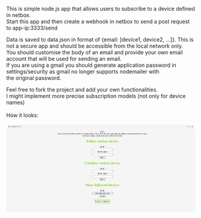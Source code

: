 This is simple node.js app that allows users to subscribe to a device defined in netbox.<br>
Start this app and then create a webhook in netbox to send a post request to app-ip:3333/send

Data is saved to data.json in format of {email: [device1, device2, ...]}. This is not a secure app and should be accessible from the local network only. <br>
You should customise the body of an email and provide your own email account that will be used for sending an email.<br>
If you are using a gmail you should generate application password in settings/security as gmail no longer supports nodemailer with <br>
the original password.

Feel free to fork the project and add your own functionalities. <br> I might implement more precise subscription models (not only for device names)<br>
<br>
How it looks: <br> <br>
![How it looks](example2.png)

